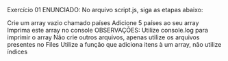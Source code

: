 Exercício 01
ENUNCIADO:
No arquivo script.js, siga as etapas abaixo:

Crie um array vazio chamado países
Adicione 5 países ao seu array
Imprima este array no console
OBSERVAÇÕES:
Utilize console.log para imprimir o array
Não crie outros arquivos, apenas utilize os arquivos presentes no Files
Utilize a função que adiciona itens à um array, não utilize índices